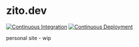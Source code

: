# zito.dev

[![Continuous Integration](https://github.com/MatthewZito/zito.dev/actions/workflows/ci.yml/badge.svg)](https://github.com/MatthewZito/zito.dev/actions/workflows/ci.yml)
[![Continuous Deployment](https://github.com/MatthewZito/zito.dev/actions/workflows/cd.yml/badge.svg)](https://github.com/MatthewZito/zito.dev/actions/workflows/cd.yml)

personal site - wip
